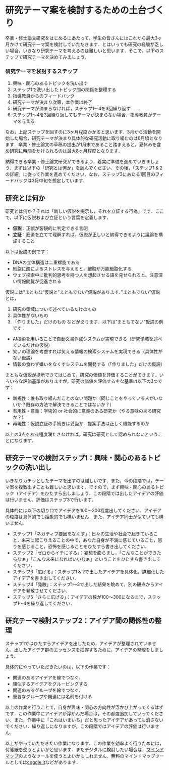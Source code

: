 # 研究テーマ案を検討するための土台づくり

卒業・修士論文研究をはじめるにあたって，学生の皆さんにはこれから最大3ヶ月かけて研究テーマ案を検討していただきます．とはいっても研究の経験が乏しい場合，いきなり研究テーマを考えるのは難しいと思います．そこで，以下のステップで研究テーマを決めてみましょう．

### 研究テーマを検討するステップ
1. 興味・関心のあるトピックを洗い出す
2. ステップ1で洗い出したトピック間の関係を整理する
3. 指導教員からのフィードバック
4. 研究テーマが決まり次第，本作業は終了
5. 研究テーマが決まらなければ，ステップ1〜4を3回繰り返す
6. ステップ1〜4を3回繰り返してもテーマが決まらない場合，指導教員がテーマを与える

なお，上記ステップを回すのに3ヶ月程度かかると思います．3月から活動を開始した場合，研究テーマが決まり具体的な研究活動に取り組むのは6月頃となります．卒業・修士論文の草稿の提出が1月末であること踏まえると，夏休みを含め研究に時間をかけられるのは最大8ヶ月程度となります．

納得できる卒業・修士論文研究ができるよう，着実に準備を進めていきましょう．まずは以下の「研究とは何か」を読んでください．その後，「ステップ1 & 2の詳細」に従って作業を進めてください．なお，ステップ3にあたる1回目のフィードバックは3月中旬を想定しています．

## 研究とは何か
研究とは何か？それは「新しい仮説を提示し，それを立証する行為」です．ここで，以下に仮説および立証という言葉を定義します．

* **仮説**：正誤が客観的に判定できる言明
* **立証**：筋道を立てて理解すれば、仮説が正しいと納得できるように議論を構成すること

以下は仮説の例です：
* DNAの立体構造は二重螺旋である
* 細胞に酸によるストレスを与えると，細胞が万能細胞化する
* ウェブ探索中に批判的思考を持つ人を想起させる語を見せられると、注意深い情報閲覧が促進される

仮説には”まともな”仮説と”まともでない”仮説があります．”まともでない”仮説とは，
1. 研究の領域について述べているだけのもの
2. 具体性がないもの
3. 「作りました」だけのもの
などがあります．以下は”まともでない”仮説の例です：
* AI技術を用いることで自動文書作成システムが実現できる（研究領域を述べているだけの仮説）
* 笑いの理論を考慮すれば笑える情報の検索システムを実現できる（具体性がない仮説）
* 情報の食わず嫌いをなくすシステムを開発する（「作りました」だけの仮説）

まともな仮説が提示できてはじめて，研究の価値を評価することができます．いろいろな評価基準がありますが，研究の価値を評価する主な基準は以下の3つです：
* 新規性：誰も取り組んだことのない問題か（同じことをやっている人がいないか？既存の方法で解決できることではないか？）
* 有用性・意義：学術的 or 社会的に意義のある研究か（やる意味のある研究か？）
* 再現性：仮説立証の手続きは妥当か．提案手法は正しく機能するのか

以上の3点をある程度満たさなければ，研究は研究として認められないということになります．

## 研究テーマの検討ステップ1：興味・関心のあるトピックの洗い出し
いきなりカチッとしたテーマを出すのは難しいです．また，今の段階では，テーマ案を複数出すことも難しいと思います．ですので，まず興味・関心のあるトピック（アイデア）をひたすら出しましょう．この段階では出したアイデアの評価は行いません．評価はステップ3で行います．

具体的には以下の切り口でアイデアを100〜300程度出してください．アイデアの粒度は具体的でも抽象的でも構いません．また，アイデア同士が似ていても構いません．

* ステップ1「ネガティブ要因をなくす」：日々の生活や社会で起きていること，未来に起こりえることの中で，あなた自身が不満に感じていること，怒りを感じること，恐怖を感じることをひたすら書き出してください．
* ステップ2「ゼロからイチにする」：妄想を膨らまし，「こんなことができたらなぁ」「こんな未来になればいいなぁ」ということをひたすら書き出してください．
* ステップ3「広げる」：ステップ1 & 2で出したアイデアを具体化，詳細化したアイデアを書き出してください．
* ステップ4「発散」：ステップ1〜3で出した結果を眺めて，別の観点からアイデアを発散させてください．
* ステップ5「さらに広げる」：アイデアの数が100〜300になるまで，ステップ1〜4を繰り返してください．

## 研究テーマ検討ステップ2：アイデア間の関係性の整理
ステップ1ではひたすらアイデアを出したため，アイデアが整理されていません．出したアイデア群のエッセンスを把握するために，アイデアの整理をしましょう．

具体的にやっていただきたいのは，以下の作業です：
* 関連のあるアイデアを線でつなぐ．
* 類似するアイデアをグルーピングする
* 関連のあるグループを線でつなぐ．
* 重要なグループや関連には名前を付ける

以上の作業を行うことで，自身が興味・関心の方向性が浮かび上がってくるはずです．この作業中にアイデアが浮かんだ場合は，その都度追加していってください．また，作業中に「これはいまいち」だと思ったアイデアがあっても消さないでください．繰り返しになりますが，この段階ではアイデアの評価は行いません．

以上がやっていただきたい作業になります．この作業を効率よく行うためには，付箋紙を使うとよいかと思います．またデジタルに検討したい場合は，[マインドマップ](https://shimojikiyotaka.jp/mindmap-write/)のようなツールを使うとよいかもしれません．無料のマインドマップツールとしては[coggle.it](https://coggle.it)などがあります．







